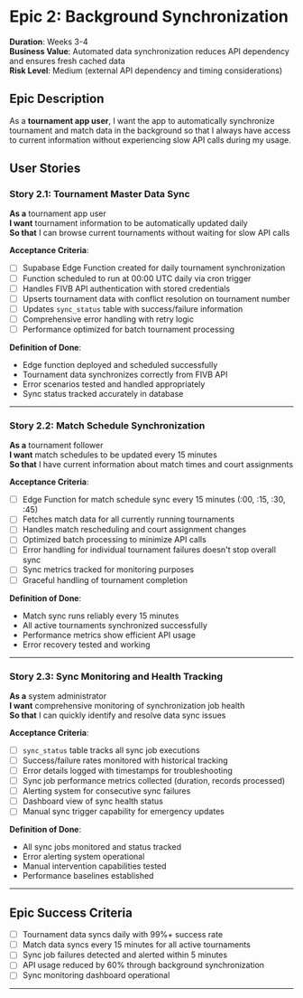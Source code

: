 # Epic 2: Background Synchronization
**Duration**: Weeks 3-4  
**Business Value**: Automated data synchronization reduces API dependency and ensures fresh cached data  
**Risk Level**: Medium (external API dependency and timing considerations)

## Epic Description
As a **tournament app user**, I want the app to automatically synchronize tournament and match data in the background so that I always have access to current information without experiencing slow API calls during my usage.

## User Stories

### Story 2.1: Tournament Master Data Sync
**As a** tournament app user  
**I want** tournament information to be automatically updated daily  
**So that** I can browse current tournaments without waiting for slow API calls  

**Acceptance Criteria**:
- [ ] Supabase Edge Function created for daily tournament synchronization
- [ ] Function scheduled to run at 00:00 UTC daily via cron trigger
- [ ] Handles FIVB API authentication with stored credentials
- [ ] Upserts tournament data with conflict resolution on tournament number
- [ ] Updates `sync_status` table with success/failure information
- [ ] Comprehensive error handling with retry logic
- [ ] Performance optimized for batch tournament processing

**Definition of Done**:
- Edge function deployed and scheduled successfully
- Tournament data synchronizes correctly from FIVB API
- Error scenarios tested and handled appropriately
- Sync status tracked accurately in database

---

### Story 2.2: Match Schedule Synchronization
**As a** tournament follower  
**I want** match schedules to be updated every 15 minutes  
**So that** I have current information about match times and court assignments  

**Acceptance Criteria**:
- [ ] Edge Function for match schedule sync every 15 minutes (:00, :15, :30, :45)
- [ ] Fetches match data for all currently running tournaments
- [ ] Handles match rescheduling and court assignment changes
- [ ] Optimized batch processing to minimize API calls
- [ ] Error handling for individual tournament failures doesn't stop overall sync
- [ ] Sync metrics tracked for monitoring purposes
- [ ] Graceful handling of tournament completion

**Definition of Done**:
- Match sync runs reliably every 15 minutes
- All active tournaments synchronized successfully
- Performance metrics show efficient API usage
- Error recovery tested and working

---

### Story 2.3: Sync Monitoring and Health Tracking
**As a** system administrator  
**I want** comprehensive monitoring of synchronization job health  
**So that** I can quickly identify and resolve data sync issues  

**Acceptance Criteria**:
- [ ] `sync_status` table tracks all sync job executions
- [ ] Success/failure rates monitored with historical tracking
- [ ] Error details logged with timestamps for troubleshooting
- [ ] Sync job performance metrics collected (duration, records processed)
- [ ] Alerting system for consecutive sync failures
- [ ] Dashboard view of sync health status
- [ ] Manual sync trigger capability for emergency updates

**Definition of Done**:
- All sync jobs monitored and status tracked
- Error alerting system operational
- Manual intervention capabilities tested
- Performance baselines established

---

## Epic Success Criteria
- [ ] Tournament data syncs daily with 99%+ success rate
- [ ] Match data syncs every 15 minutes for all active tournaments
- [ ] Sync job failures detected and alerted within 5 minutes
- [ ] API usage reduced by 60% through background synchronization
- [ ] Sync monitoring dashboard operational

---
